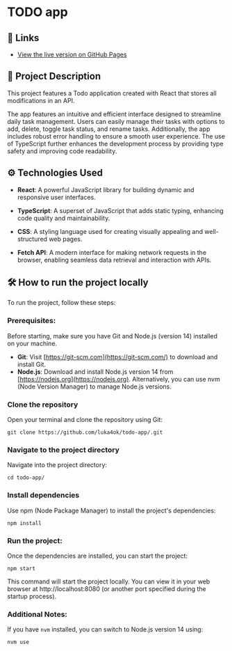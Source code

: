 # TODO app

## 🔗 Links

- [View the live version on GitHub Pages](https://luka4ok.github.io/todo-app/)

## 📝 Project Description

This project features a Todo application created with React that stores all modifications in an API.

The app features an intuitive and efficient interface designed to streamline daily task management. Users can easily manage their tasks with options to add, delete, toggle task status, and rename tasks. Additionally, the app includes robust error handling to ensure a smooth user experience. The use of TypeScript further enhances the development process by providing type safety and improving code readability.

## ⚙️ Technologies Used

- **React**: A powerful JavaScript library for building dynamic and responsive user interfaces.

- **TypeScript**: A superset of JavaScript that adds static typing, enhancing code quality and maintainability.

- **CSS**: A styling language used for creating visually appealing and well-structured web pages.

- **Fetch API**: A modern interface for making network requests in the browser, enabling seamless data retrieval and interaction with APIs.

  
## 🛠 How to run the project locally

To run the project, follow these steps:


### Prerequisites:
Before starting, make sure you have Git and Node.js (version 14) installed on your machine.

- **Git**: Visit [https://git-scm.com](https://git-scm.com/) to download and install Git.
- **Node.js**: Download and install Node.js version 14 from [https://nodejs.org](https://nodejs.org). Alternatively, you can use nvm (Node Version Manager) to manage Node.js versions.

### Clone the repository
Open your terminal and clone the repository using Git:

`git clone https://github.com/luka4ok/todo-app/.git`

### Navigate to the project directory
Navigate into the project directory:

`cd todo-app/`

### Install dependencies
Use npm (Node Package Manager) to install the project's dependencies:

`npm install`

### Run the project:
Once the dependencies are installed, you can start the project:

`npm start`

This command will start the project locally. You can view it in your web browser at http://localhost:8080 (or another port specified during the startup process).

### Additional Notes:
If you have `nvm` installed, you can switch to Node.js version 14 using:
    
`nvm use`
